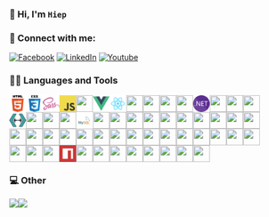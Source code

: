 ### 👋 Hi, I'm `Hiep`

### 🤝 Connect with me:
[<img alt="Facebook" src="https://img.shields.io/badge/Facebook-1877F2?style=for-the-badge&logo=facebook&logoColor=white" />](https://www.facebook.com/nnhiep582)
[<img alt="LinkedIn" src="https://img.shields.io/badge/LinkedIn-0077B5?style=for-the-badge&logo=linkedin&logoColor=white" />](https://www.linkedin.com/in/nnhiep/)
[<img alt="Youtube" src="https://img.shields.io/badge/Youtube-1877F2?style=for-the-badge&logo=youtube&logoColor=white" />](https://www.youtube.com/@nnhiep582)

### 👨‍💻 Languages and Tools
<div style="display: flex; flex-wrap: wrap; align-items: center;">
<img height="30" width="30" src="https://raw.githubusercontent.com/github/explore/80688e429a7d4ef2fca1e82350fe8e3517d3494d/topics/html/html.png" />
<img height="30" width="30" src="https://raw.githubusercontent.com/github/explore/80688e429a7d4ef2fca1e82350fe8e3517d3494d/topics/css/css.png" />
<img height="30" width="30" src="https://raw.githubusercontent.com/github/explore/80688e429a7d4ef2fca1e82350fe8e3517d3494d/topics/sass/sass.png" />
<img height="30" width="30" src="https://raw.githubusercontent.com/github/explore/80688e429a7d4ef2fca1e82350fe8e3517d3494d/topics/javascript/javascript.png" />
<img height="30" width="30" src="https://upload.wikimedia.org/wikipedia/commons/thumb/4/4c/Typescript_logo_2020.svg/2048px-Typescript_logo_2020.svg.png" />
<img height="30" width="30" src="https://raw.githubusercontent.com/github/explore/80688e429a7d4ef2fca1e82350fe8e3517d3494d/topics/vue/vue.png" />
<img height="30" width="30" src="https://raw.githubusercontent.com/github/explore/80688e429a7d4ef2fca1e82350fe8e3517d3494d/topics/react/react.png" />
<img height="30" width="30" src="https://upload.wikimedia.org/wikipedia/commons/thumb/1/1c/Pinialogo.svg/1200px-Pinialogo.svg.png" />
<img height="30" width="30" src="https://uxwing.com/wp-content/themes/uxwing/download/brands-and-social-media/redux-icon.png" />
<img height="30" width="30" src="https://upload.wikimedia.org/wikipedia/commons/thumb/b/bd/Logo_C_sharp.svg/1820px-Logo_C_sharp.svg.png" />
<img height="30" width="30" src="https://i2.wp.com/cdn.iconscout.com/icon/free/png-256/java-43-569305.png" />
<img height="30" width="30" src="https://raw.githubusercontent.com/github/explore/93d8a67084f94b2a444e510199a6e7622e5b09a3/topics/dotnet/dotnet.png" />
<img height="30" width="30" src="https://static-00.iconduck.com/assets.00/spring-icon-256x256-2efvkvky.png" />
<img height="30" width="30" src="https://cdn.iconscout.com/icon/free/png-256/free-python-logo-icon-download-in-svg-png-gif-file-formats--technology-social-media-vol-5-pack-logos-icons-2945099.png?f=webp" />
<img height="30" width="30" src="https://codeopinion.com/wp-content/uploads/2017/10/Bitmap-MEDIUM_Entity-Framework-Core-Logo_2colors_Square_Boxed_RGB.png" />
</div>

<div style="display: flex; flex-wrap: wrap; align-items: center;">
<img height="30" width="30" src="https://raw.githubusercontent.com/nnhiep582k2/nnhiep582k2/main/logo.png" />
<img height="30" width="30" src="https://images.ctfassets.net/ee3ypdtck0rk/3tLmcHuiDfOr14Lntlm8lG/edead3af754857409d690681100690e3/icon-tech-signalR.png?w=256&h=256&q=50&fm=png" />
<img height="30" width="30" src="https://nuxt.com/assets/design-kit/icon-green.svg" />
<img height="30" width="30" src="https://encrypted-tbn0.gstatic.com/images?q=tbn:ANd9GcS8lp0rYCgNyrTHrV4v3yKrv6L2J0SnR_r_kHnX97uRIw&s" />
<img height="30" width="30" src="https://raw.githubusercontent.com/github/explore/80688e429a7d4ef2fca1e82350fe8e3517d3494d/topics/mysql/mysql.png" />
<img height="30" width="30" src="https://i.pinimg.com/originals/3e/55/df/3e55dfb0980956b42cac768b740cdad6.png" />
<img height="30" width="30" src="https://upload.wikimedia.org/wikipedia/commons/thumb/2/29/Postgresql_elephant.svg/993px-Postgresql_elephant.svg.png" />
<img height="30" width="30" src="https://5.imimg.com/data5/SELLER/Default/2022/6/OG/KZ/GC/154593131/oracle-database-licenses.png" />
<img height="30" width="30" src="https://cdnlogo.com/logos/m/30/mongodb-icon.svg" />
<img height="30" width="30" src="https://cdn.iconscout.com/icon/free/png-256/free-redis-logo-icon-download-in-svg-png-gif-file-formats--programming-langugae-freebies-pack-logos-icons-1175103.png?f=webp&w=256" />
<img height="30" width="30" src="https://i.pinimg.com/originals/39/b2/e4/39b2e4ad77c23a2c11e5950a7dfa2aec.png" />
<img height="30" width="30" src="https://noyantis.com/wp-content/uploads/2023/08/DevExtreme-2.png" />
<img height="30" width="30" src="https://avatars.githubusercontent.com/u/68583457?v=4&s=400" />
<img height="30" width="30" src="https://static-00.iconduck.com/assets.00/material-ui-icon-2048x1626-on580ia9.png" />
<img height="30" width="30" src="https://res.cloudinary.com/startup-grind/image/upload/c_fill,w_500,h_500,g_center/c_fill,dpr_2.0,f_auto,g_center,q_auto:good/v1/gcs/platform-data-dsc/events/Tailwind_CSS_Logo.svg_GkNDLAs.png" />
</div>

<div style="display: flex; flex-wrap: wrap; align-items: center;">
<img height="30" width="30" src="https://avatars.githubusercontent.com/u/76870092?s=280&v=4" />
<img height="30" width="30" src="https://brandslogos.com/wp-content/uploads/images/large/ubuntu-logo.png" />
<img height="30" width="30" src="https://cdn.icon-icons.com/icons2/195/PNG/256/VirtualBox_23525.png" />
<img height="30" width="30" src="https://whatthelogo.com/storage/logos/vagrant-274612.png" />
<img height="30" width="30" src="https://cdn4.iconfinder.com/data/icons/logos-and-brands/512/97_Docker_logo_logos-512.png" />
<img height="30" width="30" src="https://uxwing.com/wp-content/themes/uxwing/download/brands-and-social-media/jenkins-icon.png" />
<img height="30" width="30" src="https://yt3.googleusercontent.com/AC0Ia-7Akfvhnkwy9s4kx2Qt3XFXFYe95SfmEba4pK46t22K0tAnS40R8AAa7_YPkSeu6t5TxA=s900-c-k-c0x00ffffff-no-rj" />
<img height="30" width="30" src="https://assets.vercel.com/image/upload/front/favicon/vercel/152x152.png" />
<img height="30" width="30" src="https://lightwidget.com/wp-content/uploads/godaddy-logo.png" />
<img height="30" width="30" src="https://upload.wikimedia.org/wikipedia/commons/thumb/b/b0/Chocolatey_icon.png/480px-Chocolatey_icon.png" />
<img height="30" width="30" src="https://uxwing.com/wp-content/themes/uxwing/download/brands-and-social-media/visual-studio-code-icon.png" />
<img height="30" width="30" src="https://upload.wikimedia.org/wikipedia/commons/thumb/2/2c/Visual_Studio_Icon_2022.svg/2048px-Visual_Studio_Icon_2022.svg.png" />
<img height="30" width="30" src="https://upload.wikimedia.org/wikipedia/commons/thumb/9/9c/IntelliJ_IDEA_Icon.svg/800px-IntelliJ_IDEA_Icon.svg.png" />
<img height="30" width="30" src="https://taiwebs.com/upload/icons/dbforge-studio-for-postgresql-enterprise-icon.png" />
<img height="30" width="30" src="https://cs.hofstra.edu/docs/images/software/ssms.png" />
</div>

<div style="display: flex; flex-wrap: wrap; align-items: center;">
<img height="30" width="30" src="https://openexchange.intersystems.com/mp/img/packages/1071/tqd1lx7xar1wlw7l4wjrxyea.png" />
<img height="30" width="30" src="https://upload.wikimedia.org/wikipedia/commons/f/f9/Windows_Terminal_Logo.png" />
<img height="30" width="30" src="https://uxwing.com/wp-content/themes/uxwing/download/brands-and-social-media/postman-icon.png" />
<img height="30" width="30" src="https://raw.githubusercontent.com/github/explore/80688e429a7d4ef2fca1e82350fe8e3517d3494d/topics/npm/npm.png" />
<img height="30" width="30" src="https://iconape.com/wp-content/files/ub/352181/svg/yarn-seeklogo.com.svg" />
<img height="30" width="30" src="https://avatars.githubusercontent.com/u/18133?s=280&v=4" />
<img height="30" width="30" src="https://encrypted-tbn0.gstatic.com/images?q=tbn:ANd9GcR27kaHyBN4-iwj7H4pMmnE7kaC720Y-PYzKQ&usqp=CAU" />
<img height="30" width="30" src="https://cdn4.iconfinder.com/data/icons/logos-and-brands/512/44_Bitbucket_logo_logos-512.png" />
<img height="30" width="30" src="https://cdn4.iconfinder.com/data/icons/logos-and-brands/512/144_Gitlab_logo_logos-512.png" />
<img height="30" width="30" src="https://images.ctfassets.net/wl95ljfippl8/227taekzJ9UfuM9knHRa7B/29b6f61d6fc9cd1e2c3fdf409dca8b0b/Vector.webp" />
<img height="30" width="30" src="https://pbs.twimg.com/profile_images/1136901164039991297/-Vt-vAYQ_400x400.png" />
<img height="30" width="30" src="https://w7.pngwing.com/pngs/87/883/png-transparent-markdown-logos-and-brands-line-filled-icon-thumbnail.png" />
</div>

### 💻 Other
<div style="display: flex; flex-wrap: wrap; align-items: center;">
<img height="200" src="https://github-readme-stats.vercel.app/api?username=nnhiep582k2&show_icons=true&theme=radical" />
<img height="200" src="https://github-readme-stats.vercel.app/api/top-langs?username=nnhiep582k2&title_color=ffffff&text_color=c9cacc&icon_color=2bbc8a&bg_color=1d1f21&layout=compact&langs_count=11&card_width=420" />
</div>
